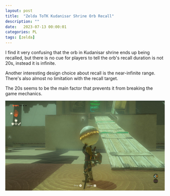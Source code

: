 ```yaml
---
layout: post
title:  "Zelda ToTK Kudanisar Shrine Orb Recall"
description: ""
date:   2023-07-13 00:00:01
categories: PL
tags: [zelda]
---
```


I find it very confusing that the orb in Kudanisar shrine ends up being recalled, but there is no cue for players to tell the orb's recall duration is not 20s, instead it is infinite.

Another interesting design choice about recall is the near-infinite range. There's also almost no limitation with the recall target.

The 20s seems to be the main factor that prevents it from breaking the game mechanics.

![zelda](/images/zelda-kudanisar-shrine-orb.jpg)